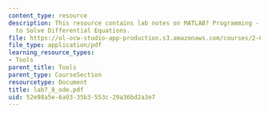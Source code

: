 ```yaml
---
content_type: resource
description: This resource contains lab notes on MATLAB? Programming - Algorithms
  to Solve Differential Equations.
file: https://ol-ocw-studio-app-production.s3.amazonaws.com/courses/2-003j-dynamics-and-control-i-spring-2007/52e98a5e6a9335b3553c29a36bd2a3e7_lab7_8_ode.pdf
file_type: application/pdf
learning_resource_types:
- Tools
parent_title: Tools
parent_type: CourseSection
resourcetype: Document
title: lab7_8_ode.pdf
uid: 52e98a5e-6a93-35b3-553c-29a36bd2a3e7
---
```

